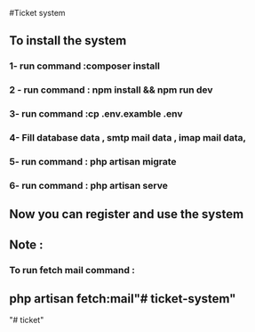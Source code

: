 #Ticket system

## To install the system

### 1- run command :composer install 
### 2 - run command : npm install && npm run dev
### 3- run command :cp .env.examble .env
### 4- Fill database data , smtp mail data , imap mail data,
### 5- run command : php artisan migrate
### 6- run command : php artisan serve

## Now you can register and use the system


## Note :
   ### To run fetch mail command :
   ## php artisan fetch:mail"# ticket-system" 
"# ticket" 
